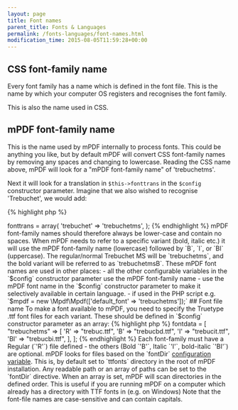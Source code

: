```yaml
---
layout: page
title: Font names
parent_title: Fonts & Languages
permalink: /fonts-languages/font-names.html
modification_time: 2015-08-05T11:59:28+00:00
---
```


## CSS font-family name

Every font family has a name which is defined in the font file. This is the name by which your computer OS 
registers and recognises the font family.

This is also the name used in CSS.

## mPDF font-family name

This is the name used by mPDF internally to process fonts. This could be anything you like, but by default mPDF will
convert CSS font-family names by removing any spaces and changing to lowercase. Reading the CSS name above, mPDF will
look for a "mPDF font-family name" of 'trebuchetms'.

Next it will look for a translation in `$this->fonttrans` in the `$config` constructor parameter. Imagine that we also
wished to recognise 'Trebuchet', we would add:

{% highlight php %}
<?php
$this->fonttrans = array(
    'trebuchet' => 'trebuchetms',
);
{% endhighlight %}

mPDF font-family names should therefore always be lower-case and contain no spaces. When mPDF needs to refer to a specific
variant (bold, italic etc.) it will use the mPDF font-family name (lowercase) followed by `B`, `I`, or `BI` (uppercase).
The regular/normal Trebuchet MS will be `trebuchetms`, and the bold variant will be referred to as `trebuchetmsB`.

These mPDF font names are used in other places:

- all the other configurable variables in the `$config` constructor parameter use the mPDF font-family name
- use the mPDF font name in the `$config` constructor parameter to make it selectively available in certain language.
- if used in the PHP script e.g. `$mpdf = new \Mpdf\Mpdf(['default_font' => 'trebuchetms']);`

## Font file name

To make a font available to mPDF, you need to specify the Truetype .ttf font files for each variant.

These should be defined in `$config` constructor parameter as an array:

{% highlight php %}
<?php
$this->fontdata = [
    "trebuchetms" => [
        'R' => "trebuc.ttf",
        'B' => "trebucbd.ttf",
        'I' => "trebucit.ttf",
        'BI' => "trebucbi.ttf",
    ],
];
{% endhighlight %}

Each font-family must have a Regular (`'R'`) file defined - the others (Bold `'B'`, Italic `'I'`, bold-italic `'BI'`) are optional.

mPDF looks for files based on the `fontDir` <a href="{{ "/configuration/configuration-v7-x.html" | prepend: site.baseurl }}">
configuration variable</a>. This is, by default set to `ttfonts` directory in the root of mPDF installation.

Any readable path or an array of paths can be set to the `fontDir` directive. When an array is set, mPDF will scan
directories in the defined order.

This is useful if you are running mPDF on a computer which already has a directory with TTF fonts in (e.g. on Windows)

Note that the font-file names are case-sensitive and can contain capitals.


